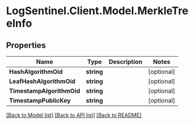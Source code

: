 # LogSentinel.Client.Model.MerkleTreeInfo
## Properties

Name | Type | Description | Notes
------------ | ------------- | ------------- | -------------
**HashAlgorithmOid** | **string** |  | [optional] 
**LeafHashAlgorithmOid** | **string** |  | [optional] 
**TimestampAlgorithmOid** | **string** |  | [optional] 
**TimestampPublicKey** | **string** |  | [optional] 

[[Back to Model list]](../README.md#documentation-for-models) [[Back to API list]](../README.md#documentation-for-api-endpoints) [[Back to README]](../README.md)

